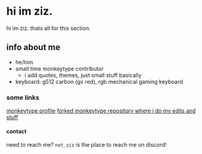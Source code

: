 # hi im ziz.

hi im ziz. thats all for this section.

## info about me

- he/him
- small time monkeytype contributor
  - i add quotes, themes, just small stuff basically
- keyboard: g512 carbon (gx red), rgb mechanical gaming keyboard
 
### some links

[monkeytype profile](https://monkeytype.com/profile/not_ziz)
[forked monkeytype repository where i do my edits and stuff](https://github.com/proziz/monkeytype)



#### contact

need to reach me? `not_ziz` is the place to reach me on discord!


<!--
**proziz/proziz** is a ✨ _special_ ✨ repository because its `README.md` (this file) appears on your GitHub profile.

Here are some ideas to get you started:

- 🔭 I’m currently working on ...
- 🌱 I’m currently learning ...
- 👯 I’m looking to collaborate on ...
- 🤔 I’m looking for help with ...
- 💬 Ask me about ...
- 📫 How to reach me: ...
- 😄 Pronouns: ...
- ⚡ Fun fact: ...
-->
